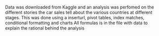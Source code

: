 Data was downloaded from Kaggle and an analysis was perfomed on the different stories the car sales tell about the various countries at different stages.
This was done using a inserturl, pivot tables, index matches, conditional formatting and charts
All formulas is in the file with data to explain the rational behind the analysis
